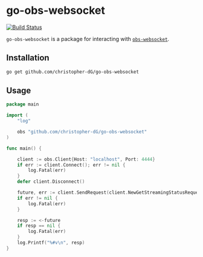 # go-obs-websocket

[![Build Status](https://travis-ci.com/christopher-dG/go-obs-websocket.svg?branch=master)](https://travis-ci.com/christopher-dG/go-obs-websocket)

`go-obs-websocket` is a package for interacting with [`obs-websocket`](https://github.com/Palakis/obs-websocket).

## Installation

```sh
go get github.com/christopher-dG/go-obs-websocket
```

## Usage

```go
package main

import (
	"log"

	obs "github.com/christopher-dG/go-obs-websocket"
)

func main() {

	client := obs.Client{Host: "localhost", Port: 4444}
	if err := client.Connect(); err != nil {
		log.Fatal(err)
	}
	defer client.Disconnect()

	future, err := client.SendRequest(client.NewGetStreamingStatusRequest())
	if err != nil {
		log.Fatal(err)
	}

	resp := <-future
	if resp == nil {
		log.Fatal(err)
	}
	log.Printf("%#v\n", resp)
}
```
